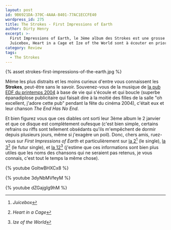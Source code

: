 ```yaml
---
layout: post
id: 9B6921DA-370C-4AAA-8401-77AC1ECCFE40
wordpress_id: 275
title: The Strokes - First Impressions of Earth
author: Dirty Henry
excerpt: >-
  First Impressions of Earth, le 3ème album des Strokes est une grosse claque.
  Juicebox, Heart in a Cage et Ize of the World sont à écouter en priorité.
category: Review
tags:
  - The Strokes
---
```


{% asset strokes-first-impressions-of-the-earth.jpg %}

Même les plus distraits et les moins curieux d'entre vous connaissent les
**Strokes**, peut-être sans le savoir. Souvenez-vous de la musique de [la pub
EDF du printemps 2004][4] à base de vie qui s'écoule et qui boucle (superbe
épanadiplose publicitaire qui faisait dire à la moitié des filles de la salle
"oh excellent, j'adore cette pub" pendant la fête du cinéma 2004), c'était eux
et leur chanson _The End Has No End_.

Et bien figurez vous que ces diables ont sorti leur 3ème album le 2 janvier et
que ce disque est complètement oufesque (c'est bien simple, certains refrains ou
riffs sont tellement obsédants qu'ils m'empêchent de dormir depuis plusieurs
jours, même si j'exagère un poil). Donc, chers amis, ruez-vous sur _First
Impressions of Earth_ et particulièrement sur [la 2][1][^1] (le single), [la
3][2][^2] (le futur single), et [la 12][3][^3] (j'estime que ces informations
sont bien plus utiles que les noms des chansons qui ne seraient pas retenus, je
vous connais, c'est tout le temps la même chose).

{% youtube GoltwBHXCx8 %}

{% youtube 3dyNbMVfeyM %}

{% youtube dZGajgIg9hM %}

[^1]: _Juicebox_
[^2]: _Heart in a Cage_
[^3]: _Ize of the World_

[1]: https://song.link/fr/i/436351361 "Juicebox, The Strokes"
[2]: https://song.link/fr/i/436351363 "Heart In a Cage, The Strokes"
[3]: https://song.link/fr/i/436351374 "Ize of the World, The Strokes"
[4]: https://youtu.be/pIfyuDTWv64 "Pub EDF 2004 avec The End Has No End"
